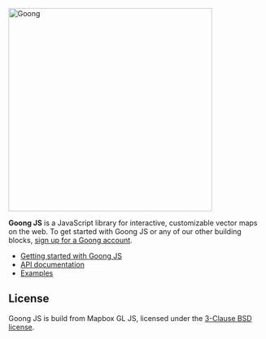 [<img width="400" alt="Goong" src="https://i.imgur.com/QX3ER8m.png">](https://goong.io/)

**Goong JS** is a JavaScript library for interactive, customizable vector maps on the web.
To get started with Goong JS or any of our other building blocks,
[sign up for a Goong account](https://account.goong.io/).

- [Getting started with Goong JS](https://docs.goong.io/goong-js-docs/api/)
- [API documentation](https://docs.goong.io/goong-js-docs/api/)
- [Examples](https://docs.goong.io/goong-js-docs/example/)


## License

Goong JS is build from Mapbox GL JS, licensed under the [3-Clause BSD license](https://github.com/mapbox/mapbox-gl-js/blob/master/LICENSE.txt).
